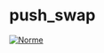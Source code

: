 # push_swap
[![Norme](https://github.com/Carni13/push_swap/actions/workflows/main.yml/badge.svg)](https://github.com/Carni13/push_swap/actions/workflows/main.yml)

